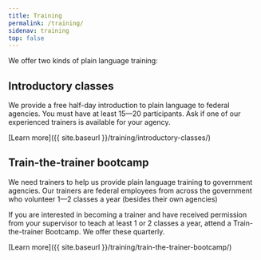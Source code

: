 ```yaml
---
title: Training
permalink: /training/
sidenav: training
top: false
---
```


We offer two kinds of plain language training:

## Introductory classes

We provide a free half-day introduction to plain language to federal agencies. You must have at least 15—20 participants. Ask if one of our experienced trainers is available for your agency.

[Learn more]({{ site.baseurl }}/training/introductory-classes/)

## Train-the-trainer bootcamp

We need trainers to help us provide plain language training to government agencies. Our trainers are federal employees from across the government who volunteer 1—2 classes a year (besides their own agencies)

If you are interested in becoming a trainer and have received permission from your supervisor to teach at least 1 or 2 classes a year, attend a Train-the-trainer Bootcamp. We offer these quarterly.

[Learn more]({{ site.baseurl }}/training/train-the-trainer-bootcamp/)
